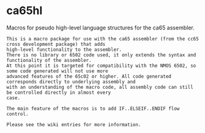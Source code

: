 # ca65hl
Macros for pseudo high-level language structures for the ca65 assembler.

    This is a macro package for use with the ca65 assembler (from the cc65 cross development package) that adds 
    high-level functionality to the assembler. 
    There is no library or 6502 code used, it only extends the syntax and functionality of the assembler. 
    At this point it is targeted for compatibility with the NMOS 6502, so some code generated will not use more 
    advanced features of the 65c02 or higher. All code generated corresponds directly to underlying assembly and
    with an understanding of the macro code, all assembly code can still be controlled directly in almost every 
    case.
    
    The main feature of the macros is to add IF..ELSEIF..ENDIF flow control.
    
    Please see the wiki entries for more information.

